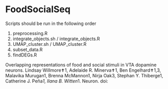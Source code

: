 # FoodSocialSeq 
  
Scripts should be run in the following order  
1) preprocessing.R  
2) integrate_objects.sh / integrate_objects.R  
3) UMAP_cluster.sh / UMAP_cluster.R  
4) subset_data.R  
5) findDEGs.R  

Overlapping representations of food and social stimuli in VTA dopamine neurons. Lindsay Willmore✝1, Adelaide R. Minerva✝1, Ben Engelhard✝1,3, Malavika Murugan1, Brenna McMannon1, Nirja Oak3, Stephan Y. Thiberge1, Catherine J. Peña*1, Ilana B. Witten*1. Neuron. doi:  

 
